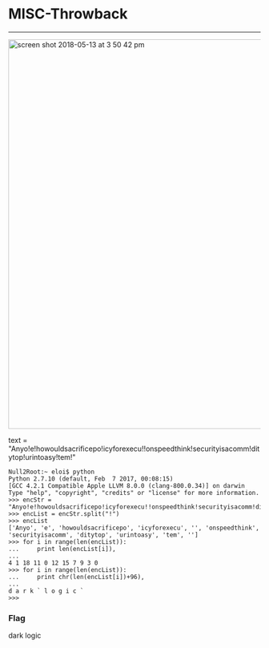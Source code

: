 # MISC-Throwback
---
<img width="778" alt="screen shot 2018-05-13 at 3 50 42 pm" src="https://user-images.githubusercontent.com/14992494/39997216-bb0dd9d0-57b4-11e8-831c-905c48540b1c.png">

text = "Anyo!e!howouldsacrificepo!icyforexecu!!onspeedthink!securityisacomm!ditytop!urintoasy!tem!"

```
Null2Root:~ eloi$ python
Python 2.7.10 (default, Feb  7 2017, 00:08:15) 
[GCC 4.2.1 Compatible Apple LLVM 8.0.0 (clang-800.0.34)] on darwin
Type "help", "copyright", "credits" or "license" for more information.
>>> encStr = "Anyo!e!howouldsacrificepo!icyforexecu!!onspeedthink!securityisacomm!ditytop!urintoasy!tem!"
>>> encList = encStr.split("!")
>>> encList
['Anyo', 'e', 'howouldsacrificepo', 'icyforexecu', '', 'onspeedthink', 'securityisacomm', 'ditytop', 'urintoasy', 'tem', '']
>>> for i in range(len(encList)):
...     print len(encList[i]),
... 
4 1 18 11 0 12 15 7 9 3 0
>>> for i in range(len(encList)):
...     print chr(len(encList[i])+96),
... 
d a r k ` l o g i c `
>>> 

```

### Flag

dark logic
